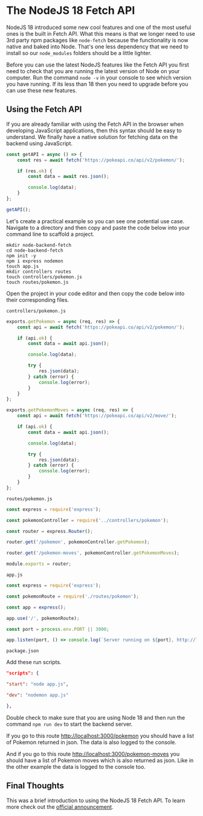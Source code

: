 # The NodeJS 18 Fetch API

NodeJS 18 introduced some new cool features and one of the most useful ones is the built in Fetch API. What this means is that we longer need to use 3rd party npm packages like `node-fetch` because the functionality is now native and baked into Node. That's one less dependency that we need to install so our `node_modules` folders should be a little lighter.

Before you can use the latest NodeJS features like the Fetch API you first need to check that you are running the latest version of Node on your computer. Run the command `node -v` in your console to see which version you have running. If its less than 18 then you need to upgrade before you can use these new features.

## Using the Fetch API

If you are already familiar with using the Fetch API in the browser when developing JavaScript applications, then this syntax should be easy to understand. We finally have a native solution for fetching data on the backend using JavaScript.

```javascript
const getAPI = async () => {
	const res = await fetch('https://pokeapi.co/api/v2/pokemon/');

	if (res.ok) {
		const data = await res.json();

		console.log(data);
	}
};

getAPI();
```

Let's create a practical example so you can see one potential use case. Navigate to a directory and then copy and paste the code below into your command line to scaffold a project.

```shell
mkdir node-backend-fetch
cd node-backend-fetch
npm init -y
npm i express nodemon
touch app.js
mkdir controllers routes
touch controllers/pokemon.js
touch routes/pokemon.js
```

Open the project in your code editor and then copy the code below into their corresponding files.

`controllers/pokemon.js`

```javascript
exports.getPokemon = async (req, res) => {
	const api = await fetch('https://pokeapi.co/api/v2/pokemon/');

	if (api.ok) {
		const data = await api.json();

		console.log(data);

		try {
			res.json(data);
		} catch (error) {
			console.log(error);
		}
	}
};

exports.getPokemonMoves = async (req, res) => {
	const api = await fetch('https://pokeapi.co/api/v2/move/');

	if (api.ok) {
		const data = await api.json();

		console.log(data);

		try {
			res.json(data);
		} catch (error) {
			console.log(error);
		}
	}
};
```

`routes/pokemon.js`

```javascript
const express = require('express');

const pokemonController = require('../controllers/pokemon');

const router = express.Router();

router.get('/pokemon', pokemonController.getPokemon);

router.get('/pokemon-moves', pokemonController.getPokemonMoves);

module.exports = router;
```

`app.js`

```javascript
const express = require('express');

const pokemonRoute = require('./routes/pokemon');

const app = express();

app.use('/', pokemonRoute);

const port = process.env.PORT || 3000;

app.listen(port, () => console.log(`Server running on ${port}, http://localhost:${port}`));
```

`package.json`

Add these run scripts.

```json
"scripts": {

"start": "node app.js",

"dev": "nodemon app.js"

},
```

Double check to make sure that you are using Node 18 and then run the command `npm run dev` to start the backend server.

If you go to this route [http://localhost:3000/pokemon](http://localhost:3000/pokemon) you should have a list of Pokemon returned in json. The data is also logged to the console.

And if you go to this route [http://localhost:3000/pokemon-moves](http://localhost:3000/pokemon-moves) you should have a list of Pokemon moves which is also returned as json. Like in the other example the data is logged to the console too.

## Final Thoughts

This was a brief introduction to using the NodeJS 18 Fetch API. To learn more check out the [official announcement](https://nodejs.org/en/blog/announcements/v18-release-announce/).

